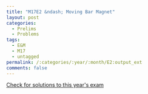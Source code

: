 ```yaml
---
title: "M17E2 &ndash; Moving Bar Magnet"
layout: post
categories:
  - Prelims
  - Problems
tags:
  - E&M
  - M17
  - untagged
permalink: /:categories/:year/:month/E2:output_ext
comments: false
---
```

<object data="2017M2E.pdf" type="application/pdf" width="100%" height="500"></object>
<div class="message"><a href='https://princetonprelim.com/prelim/39/'>Check for solutions to this year's exam</a></div>